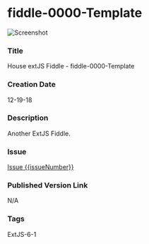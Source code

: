 fiddle-0000-Template
======

![Screenshot](screenshot.png)

### Title

House extJS Fiddle - fiddle-0000-Template


### Creation Date

12-19-18


### Description

Another ExtJS Fiddle.


### Issue

[Issue {{issueNumber}}](https://github.com/bradyhouse/house/issues/{{issueNumber}})


### Published Version Link

N/A


### Tags

ExtJS-6-1
